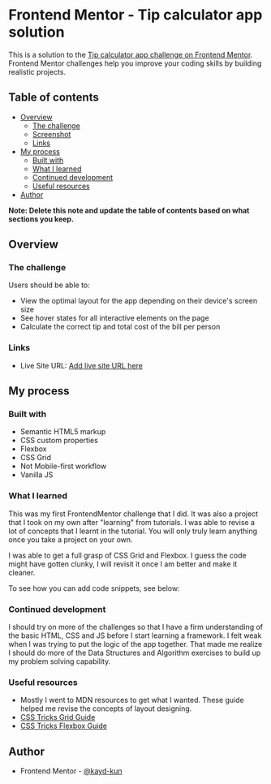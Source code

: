 # Frontend Mentor - Tip calculator app solution

This is a solution to the [Tip calculator app challenge on Frontend Mentor](https://www.frontendmentor.io/challenges/tip-calculator-app-ugJNGbJUX). Frontend Mentor challenges help you improve your coding skills by building realistic projects.

## Table of contents

- [Overview](#overview)
  - [The challenge](#the-challenge)
  - [Screenshot](#screenshot)
  - [Links](#links)
- [My process](#my-process)
  - [Built with](#built-with)
  - [What I learned](#what-i-learned)
  - [Continued development](#continued-development)
  - [Useful resources](#useful-resources)
- [Author](#author)

**Note: Delete this note and update the table of contents based on what sections you keep.**

## Overview

### The challenge

Users should be able to:

- View the optimal layout for the app depending on their device's screen size
- See hover states for all interactive elements on the page
- Calculate the correct tip and total cost of the bill per person


### Links

- Live Site URL: [Add live site URL here](https://flamboyant-darwin-90e2c0.netlify.app)

## My process

### Built with

- Semantic HTML5 markup
- CSS custom properties
- Flexbox
- CSS Grid
- Not Mobile-first workflow 
- Vanilla JS

### What I learned

This was my first FrontendMentor challenge that I did. It was also a project that I took on my own after "learning" from tutorials. I was able to revise a lot of concepts that I learnt in the tutorial. You will only truly learn anything once you take a project on your own. 

I was able to get a full grasp of CSS Grid and Flexbox. 
I guess the code might have gotten clunky, I will revisit it once I am better and make it cleaner.

To see how you can add code snippets, see below:


### Continued development

I should try on more of the challenges so that I have a firm understanding of the basic HTML, CSS and JS before I start learning a framework. I felt weak when I was trying to put the logic of the app together. That made me realize I should do more of the Data Structures and Algorithm exercises to build up my problem solving capability.

### Useful resources

- Mostly I went to MDN resources to get what I wanted. These guide helped me revise the concepts of layout designing.
- [CSS Tricks Grid Guide](https://css-tricks.com/snippets/css/complete-guide-grid/)
- [CSS Tricks Flexbox Guide](https://css-tricks.com/snippets/css/a-guide-to-flexbox/)


## Author

- Frontend Mentor - [@kayd-kun](https://www.frontendmentor.io/profile/kayd-kun)

